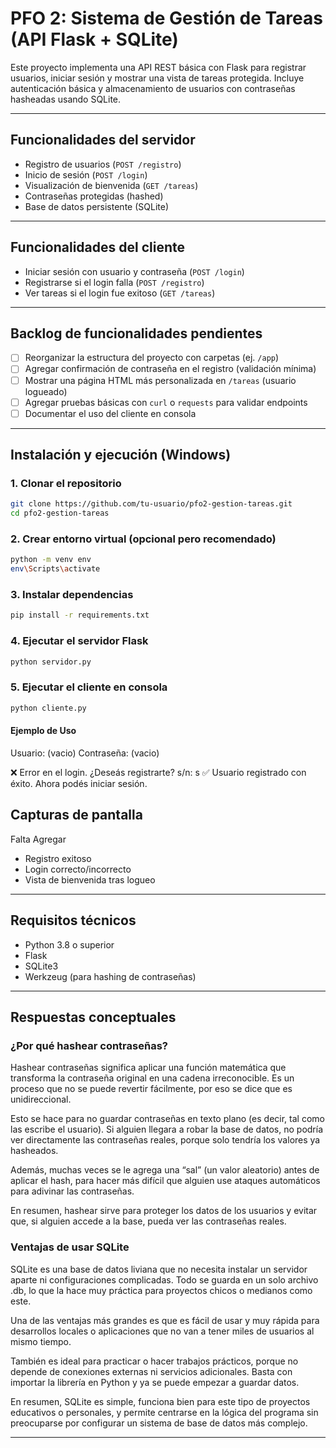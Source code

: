 
# PFO 2: Sistema de Gestión de Tareas (API Flask + SQLite)

Este proyecto implementa una API REST básica con Flask para registrar usuarios, iniciar sesión y mostrar una vista de tareas protegida. Incluye autenticación básica y almacenamiento de usuarios con contraseñas hasheadas usando SQLite.

---

## Funcionalidades del servidor

- Registro de usuarios (`POST /registro`)
- Inicio de sesión (`POST /login`)
- Visualización de bienvenida (`GET /tareas`)
- Contraseñas protegidas (hashed)
- Base de datos persistente (SQLite)

---

## Funcionalidades del cliente

- Iniciar sesión con usuario y contraseña (`POST /login`)
- Registrarse si el login falla (`POST /registro`)
- Ver tareas si el login fue exitoso (`GET /tareas`)

---

## Backlog de funcionalidades pendientes

- [ ] Reorganizar la estructura del proyecto con carpetas (ej. `/app`)
- [ ] Agregar confirmación de contraseña en el registro (validación mínima)
- [ ] Mostrar una página HTML más personalizada en `/tareas` (usuario logueado)
- [ ] Agregar pruebas básicas con `curl` o `requests` para validar endpoints
- [ ] Documentar el uso del cliente en consola

---

## Instalación y ejecución (Windows)

### 1. Clonar el repositorio
```bash
git clone https://github.com/tu-usuario/pfo2-gestion-tareas.git
cd pfo2-gestion-tareas
```

### 2. Crear entorno virtual (opcional pero recomendado)
```bash
python -m venv env
env\Scripts\activate
```

### 3. Instalar dependencias
```bash
pip install -r requirements.txt
```

### 4. Ejecutar el servidor Flask
```bash
python servidor.py
```

### 5. Ejecutar el cliente en consola
```bash
python cliente.py
```

#### Ejemplo de Uso

Usuario: (vacio)
Contraseña: (vacio)

❌ Error en el login. ¿Deseás registrarte?
s/n: s
✅ Usuario registrado con éxito. Ahora podés iniciar sesión.

## Capturas de pantalla

Falta Agregar
- Registro exitoso
- Login correcto/incorrecto
- Vista de bienvenida tras logueo

---

## Requisitos técnicos

- Python 3.8 o superior
- Flask
- SQLite3
- Werkzeug (para hashing de contraseñas)

---

## Respuestas conceptuales

### ¿Por qué hashear contraseñas?

Hashear contraseñas significa aplicar una función matemática que transforma la contraseña original en una cadena irreconocible. Es un proceso que no se puede revertir fácilmente, por eso se dice que es unidireccional.

Esto se hace para no guardar contraseñas en texto plano (es decir, tal como las escribe el usuario). Si alguien llegara a robar la base de datos, no podría ver directamente las contraseñas reales, porque solo tendría los valores ya hasheados.

Además, muchas veces se le agrega una “sal” (un valor aleatorio) antes de aplicar el hash, para hacer más difícil que alguien use ataques automáticos para adivinar las contraseñas.

En resumen, hashear sirve para proteger los datos de los usuarios y evitar que, si alguien accede a la base, pueda ver las contraseñas reales.

### Ventajas de usar SQLite

SQLite es una base de datos liviana que no necesita instalar un servidor aparte ni configuraciones complicadas. Todo se guarda en un solo archivo .db, lo que la hace muy práctica para proyectos chicos o medianos como este.

Una de las ventajas más grandes es que es fácil de usar y muy rápida para desarrollos locales o aplicaciones que no van a tener miles de usuarios al mismo tiempo.

También es ideal para practicar o hacer trabajos prácticos, porque no depende de conexiones externas ni servicios adicionales. Basta con importar la librería en Python y ya se puede empezar a guardar datos.

En resumen, SQLite es simple, funciona bien para este tipo de proyectos educativos o personales, y permite centrarse en la lógica del programa sin preocuparse por configurar un sistema de base de datos más complejo.

---
